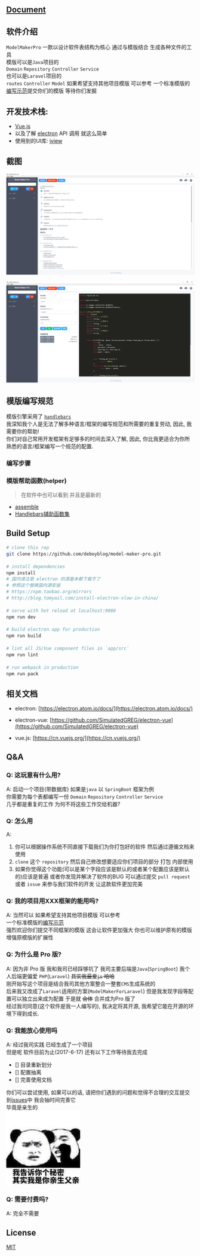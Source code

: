 ## [Document](https://deboyblog.github.io/model-maker-pro/#/)

## 软件介绍
`ModelMakerPro` 一款以设计软件表结构为核心 通过与模版结合 生成各种文件的工具     
模版可以是`Java`项目的  
`Domain` `Repository` `Controller` `Service`    
也可以是`Laravel`项目的    
`routes` `Controller` `Model`
如果希望支持其他项目模版 可以参考 一个标准模版的[编写示范](https://github.com/deboyblog/model-maker-pro/blob/master/src/renderer/config/default-row/springboot.js)提交你们的模版 
等待你们发掘

## 开发技术栈: 
- [Vue.js](https://cn.vuejs.org/) 
- 以及了解 [electron](https://electron.atom.io/docs/) API 调用 就这么简单
- 使用到的UI库: [iview](https://www.iviewui.com/)

## 截图
![首页](docs/images/screen/index.png)

![导出配置](docs/images/screen/export.png)


## 模版编写规范
模版引擎采用了 [`handlebars`](http://handlebarsjs.com/)   
我深知我个人是无法了解多种语言/框架的编写规范和所需要的重复劳动, 因此, 我需要你的帮助!  
你们对自己常用开发框架有足够多的时间去深入了解, 因此, 你比我更适合为你所熟悉的语言/框架编写一个规范的配置.    

### 编写步骤

### 模版帮助函数(helper)
> 在软件中也可以看到 并且是最新的

- [assemble](http://assemble.io/helpers)
- [Handlebars辅助函数集](https://github.com/NEYouFan/nei-toolkit/blob/master/doc/Handlebars%E8%BE%85%E5%8A%A9%E5%87%BD%E6%95%B0%E9%9B%86.md)

## Build Setup
``` bash
# clone this rep
git clone https://github.com/deboyblog/model-maker-pro.git

# install dependencies
npm install 
# 国内请注意 electron 的源基本都下载不了
# 参照这个替换国内源安装
# https://npm.taobao.org/mirrors
# http://blog.tomyail.com/install-electron-slow-in-china/

# serve with hot reload at localhost:9080
npm run dev

# build electron app for production
npm run build

# lint all JS/Vue component files in `app/src`
npm run lint

# run webpack in production
npm run pack
```

## 相关文档

- electron: [https://electron.atom.io/docs/](https://electron.atom.io/docs/)

- electron-vue: [https://github.com/SimulatedGREG/electron-vue](https://github.com/SimulatedGREG/electron-vue)

- vue.js: [https://cn.vuejs.org/](https://cn.vuejs.org/)

## Q&A
### Q: 这玩意有什么用?
A: 启动一个项目(带数据库) 如果是`java` 以 `SpringBoot` 框架为例   
你需要为每个表都编写一份 `Domain` `Repository` `Controller` `Service`   
几乎都是重复的工作 为何不将这些工作交给机器? 

### Q: 怎么用
A:  
1. 你可以根据操作系统不同直接下载我们为你打包好的软件 然后通过遵循文档来使用
2. `clone` 这个 `repository` 然后自己修改想要适应你们项目的部分 打包 内部使用
3.  如果你觉得这个功能(可以是某个字段应该是默认的或者某个配置应该是默认的)应该是普遍 或者你发现并解决了软件的BUG
可以通过提交 `pull request` 或者 `issue` 来参与我们软件的开发 让这款软件更加完美

### Q: 我的项目用XXX框架的能用吗?
A: 当然可以
如果希望支持其他项目模版 可以参考   
一个标准模版的[编写示范](https://github.com/deboyblog/model-maker-pro/blob/master/src/renderer/config/default-row/springboot.js)   
强烈欢迎你们提交不同框架的模版 这会让软件更加强大 你也可以维护原有的模版 增强原模版的扩展性

### Q: 为什么是 Pro 版?
A: 因为非 Pro 版 我和我司已经踩够坑了 
我司主要后端是`Java`(`SpringBoot`) 我个人后端更偏爱 `PHP`(`Laravel`) <del>其实我最爱`js` 哈哈</del>     
刚开始写这个项目是结合我司其他方案整合一整套`CMS`生成系统的   
后来我又改成了`Laravel`适用的方案(`ModelMakerForLaravel`)
但是我发现字段等配置可以独立出来成为配置 于是就 <del>合体</del> 合并成为Pro 版了  
经过我司同意(这个软件是我一人编写的), 我决定将其开源, 我希望它能在开源的环境下得到成长. 

### Q: 我能放心使用吗
A: 经过我司实践 已经生成了一个项目     
但是呢 软件目前为止(2017-6-17) 
还有以下工作等待我去完成
- [] 目录重新划分
- [] 配置抽离
- [] 完善使用文档

你们可以尝试使用, 如果可以的话, 请把你们遇到的问题和觉得不合理的交互提交到[issues](https://github.com/deboyblog/model-maker-pro/issues)中 
我会抽时间完善它    
毕竟是亲生的     
![](docs/images/son.jpg)
### Q: 需要付费吗?
A: 完全不需要
## License
[MIT](https://en.wikipedia.org/wiki/MIT_License)

